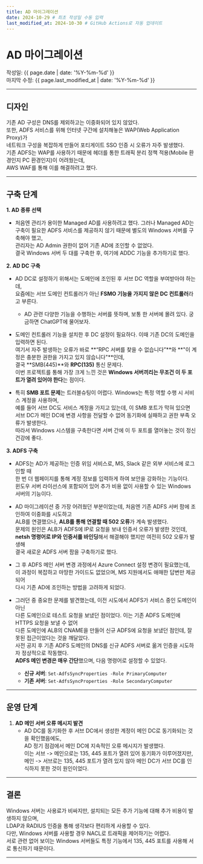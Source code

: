 ```yaml
---
title: AD 마이그레이션
date: 2024-10-29 # 최초 작성일 수동 입력
last_modified_at: 2024-10-30 # GitHub Actions로 자동 업데이트
---
```


# AD 마이그레이션

작성일: {{ page.date | date: '%Y-%m-%d' }}  
마지막 수정: {{ page.last_modified_at | date: '%Y-%m-%d' }}

---

## 디자인

기존 AD 구성은 DNS를 제외하고는 이중화되어 있지 않았다.  
또한, ADFS 서비스를 위해 인터넷 구간에 설치해놓은 WAP(Web Application Proxy)가  
네트워크 구성을 복잡하게 만들어 포티게이트 SSO 인증 시 오류가 자주 발생했다.  
기존 ADFS는 WAP를 사용하기 때문에 헤더를 통한 트래픽 분리 정책 적용(Mobile 환경인지 PC 환경인지)이 어려웠는데,  
AWS WAF를 통해 이를 해결하려고 했다.

---

## 구축 단계

**1. AD 종류 선택**  
   - 처음엔 관리가 용이한 Managed AD를 사용하려고 했다. 그러나 Managed AD는  
     구축이 필요한 ADFS 서비스를 제공하지 않기 때문에 별도의 Windows 서버를 구축해야 했고,  
     관리자는 AD Admin 권한이 없어 기존 AD에 조인할 수 없었다.  
     결국 Windows 서버 두 대를 구축한 후, 여기에 ADDC 기능을 추가하기로 했다.

**2. AD DC 구축**  
   - AD DC로 설정하기 위해서는 도메인에 조인된 후 서브 DC 역할을 부여받아야 하는데,  
     요즘에는 서브 도메인 컨트롤러가 아닌 **FSMO 기능을 가지지 않은 DC 컨트롤러**라고 부른다.
       - AD 관련 다양한 기능을 수행하는 서버를 뜻하며, 보통 한 서버에 몰려 있다. 궁금하면 ChatGPT에 물어보자. 

   - 도메인 컨트롤러 기능을 설치한 후 DC 설정이 필요하다. 이때 기존 DC의 도메인을 입력하면 된다.  
     여기서 자주 발생하는 오류가 바로 **“RPC 서버를 찾을 수 없습니다”**와 **"이 계정은 충분한 권한을 가지고 있지 않습니다"**인데,  
     결국 **SMB(445)**와 **RPC(135)** 통신 문제다.  
     이번 프로젝트를 통해 가장 크게 느낀 것은 **Windows 서버끼리는 무조건 이 두 포트가 열려 있어야 한다**는 점이다.

   - 특히 **SMB 포트 문제**는 트러블슈팅이 어렵다. Windows는 특정 역할 수행 시 서비스 계정을 사용하며,  
     예를 들어 서브 DC도 서비스 계정을 가지고 있는데, 이 SMB 포트가 막혀 있으면  
     서브 DC가 메인 DC에 변경 사항을 전달할 수 없어 동기화에 실패하고 권한 부족 오류가 발생한다.  
     따라서 Windows 시스템을 구축한다면 서버 간에 이 두 포트를 열어놓는 것이 정신건강에 좋다.

**3. ADFS 구축**  
   - ADFS는 AD가 제공하는 인증 위임 서비스로, MS, Slack 같은 외부 서비스에 로그인할 때  
     한 번 더 웹페이지를 통해 계정 정보를 입력하게 하여 보안을 강화하는 기능이다.  
     윈도우 서버 라이선스에 포함되어 있어 추가 비용 없이 사용할 수 있는 Windows 서버의 기능이다.

   - AD 마이그레이션 중 가장 어려웠던 부분이었는데, 처음엔 기존 ADFS 서버 팜에 조인하여 이중화를 시도하고  
     ALB를 연결했으나, **ALB를 통해 연결할 때 502 오류**가 계속 발생했다.  
     문제의 원인은 ALB가 ADFS에 IP로 요청을 보내 인증서 오류가 발생한 것인데,  
     **netsh 명령어로 IP와 인증서를 바인딩**해서 해결해야 했지만 여전히 502 오류가 발생해  
     결국 새로운 ADFS 서버 팜을 구축하기로 했다.

   - 그 후 ADFS 메인 서버 변경 과정에서 Azure Connect 설정 변경이 필요했는데,  
     이 과정이 복잡하고 마땅한 가이드도 없었으며, MS 지원에서도 애매한 답변만 제공되어  
     다시 기존 AD에 조인하는 방법을 고려하게 되었다.

   - 그러던 중 중요한 문제를 발견했는데, 이전 시도에서 ADFS가 서비스 중인 도메인이 아닌  
     다른 도메인으로 테스트 요청을 보냈던 점이었다. 이는 기존 ADFS 도메인에 HTTPS 요청을 보낼 수 없어  
     다른 도메인에 ALB의 CNAME을 만들어 신규 ADFS에 요청을 보냈던 점인데, 잘못된 접근이었다는 것을 깨달았다.  
     사전 공지 후 기존 ADFS 도메인의 DNS를 신규 ADFS 서버로 옮겨 인증을 시도하자 정상적으로 작동했다.  
     **ADFS 메인 변경은 매우 간단**했으며, 다음 명령어로 설정할 수 있었다.

     - **신규 서버**: `Set-AdfsSyncProperties -Role PrimaryComputer`
     - **기존 서버**: `Set-AdfsSyncProperties -Role SecondaryComputer`

---

## 운영 단계

1. **AD 메인 서버 오류 메시지 발견**  
   - AD DC를 동기화한 후 서브 DC에서 생성한 계정이 메인 DC로 동기화되는 것을 확인했음에도,  
     AD 정기 점검에서 메인 DC에 지속적인 오류 메시지가 발생했다.  
     이는 서브 -> 메인으로는 135, 445 포트가 열려 있어 동기화가 이루어졌지만,  
     메인 -> 서브로는 135, 445 포트가 열려 있지 않아 메인 DC가 서브 DC를 인식하지 못한 것이 원인이었다.

---

## 결론

Windows 서버는 사용료가 비싸지만, 설치되는 모든 추가 기능에 대해 추가 비용이 발생하지 않으며,  
LDAP과 RADIUS 인증을 통해 생각보다 편리하게 사용할 수 있다.  
다만, Windows 서버를 사용할 경우 NACL로 트래픽을 제어하기는 어렵다.  
서로 관련 없어 보이는 Windows 서버들도 특정 기능에서 135, 445 포트를 사용해 서로 통신하기 때문이다.

---
